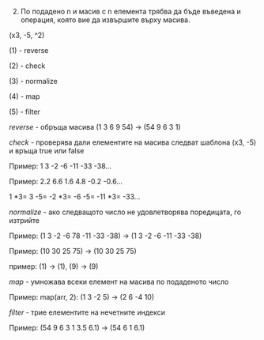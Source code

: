 2. По подадено n и масив с n елемента трябва да бъде въведена и операция, която вие да
извършите върху масива.

(х3, -5, ^2)

(1) - reverse

(2) - check

(3) - normalize

(4) - map

(5) - filter

*reverse* - обръща масива (1 3 6 9 54) -> (54 9 6 3 1)

*check* - проверява дали елементите на масива следват шаблона (х3, -5) и връща true или false

Пример: 1 3 -2 -6 -11 -33 -38...

Пример: 2.2 6.6 1.6 4.8 -0.2 -0.6...

1 *3= 3 -5= -2 *3= -6 -5= -11 *3= -33...

*normalize* - ако следващото число не удовлетворява поредицата, го изтрийте

Пример: (1 3 -2 -6 78 -11 -33 -38) -> (1 3 -2 -6 -11 -33 -38)

Пример: (10 30 25 75) -> (10 30 25 75)

пример: (1) -> (1), (9) -> (9)

*map* - умножава всеки елемент на масива по подаденото число

Пример: map(arr, 2): (1 3 -2 5) -> (2 6 -4 10)
 
*filter* - трие елементите на нечетните индекси

Пример: (54 9 6 3 1 3.5 6.1) -> (54 6 1 6.1)
